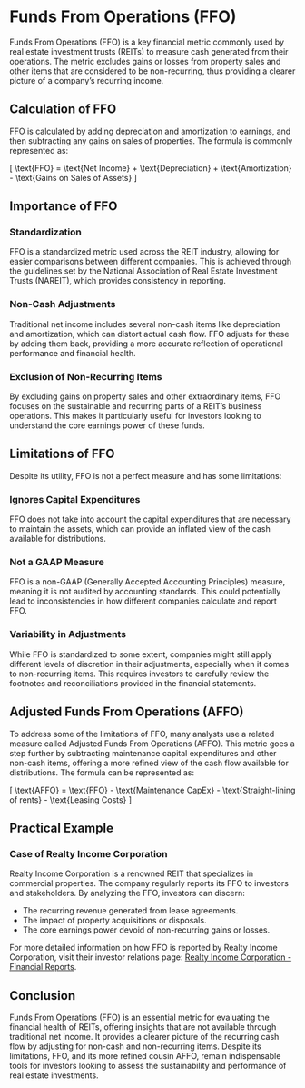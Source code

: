 # Funds From Operations (FFO)

Funds From Operations (FFO) is a key financial metric commonly used by real estate investment trusts (REITs) to measure cash generated from their operations. The metric excludes gains or losses from property sales and other items that are considered to be non-recurring, thus providing a clearer picture of a company’s recurring income.

## Calculation of FFO

FFO is calculated by adding depreciation and amortization to earnings, and then subtracting any gains on sales of properties. The formula is commonly represented as:

\[ \text{FFO} = \text{Net Income} + \text{Depreciation} + \text{Amortization} - \text{Gains on Sales of Assets} \]

## Importance of FFO

### Standardization

FFO is a standardized metric used across the REIT industry, allowing for easier comparisons between different companies. This is achieved through the guidelines set by the National Association of Real Estate Investment Trusts (NAREIT), which provides consistency in reporting.

### Non-Cash Adjustments

Traditional net income includes several non-cash items like depreciation and amortization, which can distort actual cash flow. FFO adjusts for these by adding them back, providing a more accurate reflection of operational performance and financial health.

### Exclusion of Non-Recurring Items

By excluding gains on property sales and other extraordinary items, FFO focuses on the sustainable and recurring parts of a REIT’s business operations. This makes it particularly useful for investors looking to understand the core earnings power of these funds.

## Limitations of FFO

Despite its utility, FFO is not a perfect measure and has some limitations:

### Ignores Capital Expenditures

FFO does not take into account the capital expenditures that are necessary to maintain the assets, which can provide an inflated view of the cash available for distributions.

### Not a GAAP Measure

FFO is a non-GAAP (Generally Accepted Accounting Principles) measure, meaning it is not audited by accounting standards. This could potentially lead to inconsistencies in how different companies calculate and report FFO.

### Variability in Adjustments

While FFO is standardized to some extent, companies might still apply different levels of discretion in their adjustments, especially when it comes to non-recurring items. This requires investors to carefully review the footnotes and reconciliations provided in the financial statements.

## Adjusted Funds From Operations (AFFO)

To address some of the limitations of FFO, many analysts use a related measure called Adjusted Funds From Operations (AFFO). This metric goes a step further by subtracting maintenance capital expenditures and other non-cash items, offering a more refined view of the cash flow available for distributions. The formula can be represented as:

\[ \text{AFFO} = \text{FFO} - \text{Maintenance CapEx} - \text{Straight-lining of rents} - \text{Leasing Costs} \]

## Practical Example

### Case of Realty Income Corporation

Realty Income Corporation is a renowned REIT that specializes in commercial properties. The company regularly reports its FFO to investors and stakeholders. By analyzing the FFO, investors can discern:

- The recurring revenue generated from lease agreements.
- The impact of property acquisitions or disposals.
- The core earnings power devoid of non-recurring gains or losses.

For more detailed information on how FFO is reported by Realty Income Corporation, visit their investor relations page: [Realty Income Corporation - Financial Reports](https://www.realtyincome.com/investors/financial-reports/default.aspx).

## Conclusion

Funds From Operations (FFO) is an essential metric for evaluating the financial health of REITs, offering insights that are not available through traditional net income. It provides a clearer picture of the recurring cash flow by adjusting for non-cash and non-recurring items. Despite its limitations, FFO, and its more refined cousin AFFO, remain indispensable tools for investors looking to assess the sustainability and performance of real estate investments.